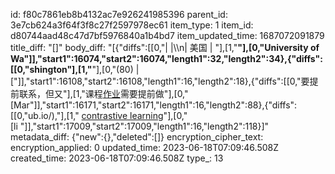 id: f80c7861eb8b4132ac7e926241985396
parent_id: 3e7cb624a3f64f3f8c27f2597978ec61
item_type: 1
item_id: d80744aad48c47d7bf5976840a1b4bd7
item_updated_time: 1687072091879
title_diff: "[]"
body_diff: "[{\"diffs\":[[0,\"|     |\\\n| 美国  | \"],[1,\"**\"],[0,\"University of Wa\"]],\"start1\":16074,\"start2\":16074,\"length1\":32,\"length2\":34},{\"diffs\":[[0,\"shington\"],[1,\"**\"],[0,\"(80) | [\"]],\"start1\":16108,\"start2\":16108,\"length1\":16,\"length2\":18},{\"diffs\":[[0,\"要提前联系，但又\"],[1,\"课程[作业](https://homes.cs.washington.edu/~nasmith/temp/challenge.pdf)需要提前做\"],[0,\"<br>[Mar\"]],\"start1\":16171,\"start2\":16171,\"length1\":16,\"length2\":88},{\"diffs\":[[0,\"ub.io/),\"],[1,\" [contrastive learning](https://contrastive-nlp-tutorial.github.io/files/contrastive_nlp_tutorial.pdf)\"],[0,\"<br>[li \"]],\"start1\":17009,\"start2\":17009,\"length1\":16,\"length2\":118}]"
metadata_diff: {"new":{},"deleted":[]}
encryption_cipher_text: 
encryption_applied: 0
updated_time: 2023-06-18T07:09:46.508Z
created_time: 2023-06-18T07:09:46.508Z
type_: 13